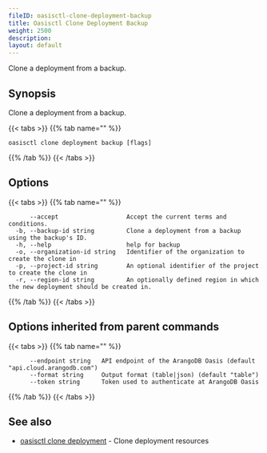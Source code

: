 ```yaml
---
fileID: oasisctl-clone-deployment-backup
title: Oasisctl Clone Deployment Backup
weight: 2500
description: 
layout: default
---
```

Clone a deployment from a backup.

## Synopsis

Clone a deployment from a backup.

{{< tabs >}}
{{% tab name="" %}}
```
oasisctl clone deployment backup [flags]
```
{{% /tab %}}
{{< /tabs >}}

## Options

{{< tabs >}}
{{% tab name="" %}}
```
      --accept                   Accept the current terms and conditions.
  -b, --backup-id string         Clone a deployment from a backup using the backup's ID.
  -h, --help                     help for backup
  -o, --organization-id string   Identifier of the organization to create the clone in
  -p, --project-id string        An optional identifier of the project to create the clone in
  -r, --region-id string         An optionally defined region in which the new deployment should be created in.
```
{{% /tab %}}
{{< /tabs >}}

## Options inherited from parent commands

{{< tabs >}}
{{% tab name="" %}}
```
      --endpoint string   API endpoint of the ArangoDB Oasis (default "api.cloud.arangodb.com")
      --format string     Output format (table|json) (default "table")
      --token string      Token used to authenticate at ArangoDB Oasis
```
{{% /tab %}}
{{< /tabs >}}

## See also

* [oasisctl clone deployment](oasisctl-clone-deployment)	 - Clone deployment resources

